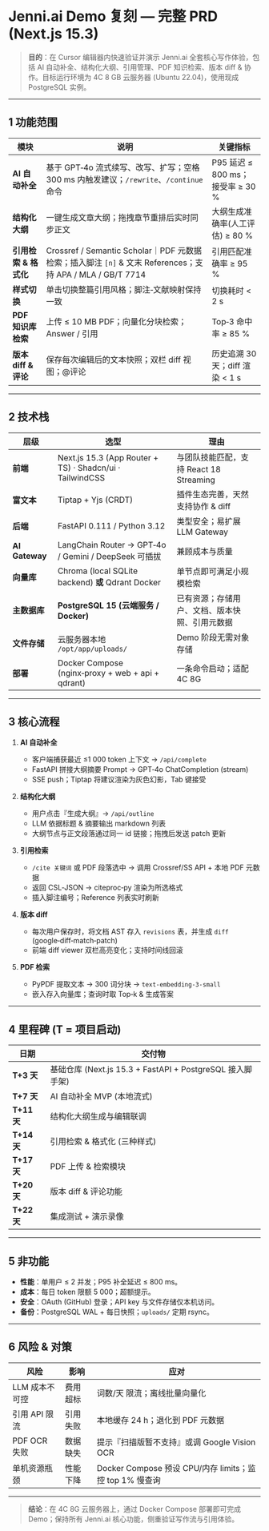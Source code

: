 # Jenni.ai Demo 复刻 — 完整 PRD (Next.js 15.3)

> **目的**：在 Cursor 编辑器内快速验证并演示 Jenni.ai 全套核心写作体验，包括 AI 自动补全、结构化大纲、引用管理、PDF 知识检索、版本 diff & 协作。目标运行环境为 4C 8 GB 云服务器 (Ubuntu 22.04)，使用现成 PostgreSQL 实例。

---

## 1 功能范围
| 模块 | 说明 | 关键指标 |
|------|------|----------|
| **AI 自动补全** | 基于 GPT‑4o 流式续写、改写、扩写；空格 300 ms 内触发建议；`/rewrite`、`/continue` 命令 | P95 延迟 ≤ 800 ms；接受率 ≥ 30 % |
| **结构化大纲** | 一键生成文章大纲；拖拽章节重排后实时同步正文 | 大纲生成准确率(人工评估) ≥ 80 % |
| **引用检索 & 格式化** | Crossref / Semantic Scholar｜PDF 元数据检索；插入脚注 `[n]` & 文末 References；支持 APA / MLA / GB/T 7714 | 引用匹配准确率 ≥ 95 % |
| **样式切换** | 单击切换整篇引用风格；脚注‑文献映射保持一致 | 切换耗时 < 2 s |
| **PDF 知识库检索** | 上传 ≤ 10 MB PDF；向量化分块检索；Answer / 引用 | Top‑3 命中率 ≥ 85 % |
| **版本 diff & 评论** | 保存每次编辑后的文本快照；双栏 diff 视图；@评论 | 历史追溯 30 天；diff 渲染 < 1 s |

---

## 2 技术栈
| 层级 | 选型 | 理由 |
|------|------|------|
| **前端** | Next.js 15.3 (App Router + TS) · Shadcn/ui · TailwindCSS | 与团队技能匹配，支持 React 18 Streaming |
| **富文本** | Tiptap + Yjs (CRDT) | 插件生态完善，天然支持协作 & diff |
| **后端** | FastAPI 0.111 / Python 3.12 | 类型安全；易扩展 LLM Gateway |
| **AI Gateway** | LangChain Router → GPT‑4o / Gemini / DeepSeek 可插拔 | 兼顾成本与质量 |
| **向量库** | Chroma (local SQLite backend) **或** Qdrant Docker | 单节点即可满足小规模检索 |
| **主数据库** | **PostgreSQL 15 (云端服务 / Docker)** | 已有资源；存储用户、文档、版本快照、引用元数据 |
| **文件存储** | 云服务器本地 `/opt/app/uploads/` | Demo 阶段无需对象存储 |
| **部署** | Docker Compose (nginx‑proxy + web + api + qdrant) | 一条命令启动；适配 4C 8G |

---

## 3 核心流程
1. **AI 自动补全**  
   * 客户端捕获最近 ≤1 000 token 上下文 → `/api/complete`  
   * FastAPI 拼接大纲摘要 Prompt → GPT‑4o ChatCompletion (stream)  
   * SSE push；Tiptap 将建议渲染为灰色幻影，Tab 键接受

2. **结构化大纲**  
   * 用户点击『生成大纲』→ `/api/outline`  
   * LLM 依据标题 & 摘要输出 markdown 列表  
   * 大纲节点与正文段落通过同一 id 链接；拖拽后发送 patch 更新

3. **引用检索**  
   * `/cite 关键词` 或 PDF 段落选中 → 调用 Crossref/SS API + 本地 PDF 元数据  
   * 返回 CSL‑JSON → citeproc‑py 渲染为所选格式  
   * 插入脚注编号；Reference 列表实时刷新

4. **版本 diff**  
   * 每次用户保存时，将文档 AST 存入 `revisions` 表，并生成 `diff` (google‑diff‑match‑patch)  
   * 前端 diff viewer 双栏高亮变化；支持时间线回滚

5. **PDF 检索**  
   * PyPDF 提取文本 → 300 词分块 → `text-embedding-3-small`  
   * 嵌入存入向量库；查询时取 Top‑k & 生成答案

---

## 4 里程碑 (T = 项目启动)
| 日期 | 交付物 |
|------|--------|
| **T+3 天** | 基础仓库 (Next.js 15.3 + FastAPI + PostgreSQL 接入脚手架) |
| **T+7 天** | AI 自动补全 MVP (本地流式) |
| **T+11 天** | 结构化大纲生成与编辑联调 |
| **T+14 天** | 引用检索 & 格式化 (三种样式) |
| **T+17 天** | PDF 上传 & 检索模块 |
| **T+20 天** | 版本 diff & 评论功能 |
| **T+22 天** | 集成测试 + 演示录像 |

---

## 5 非功能
* **性能**：单用户 ≤ 2 并发；P95 补全延迟 ≤ 800 ms。
* **成本**：每日 token 限额 5 000；超额提示。
* **安全**：OAuth (GitHub) 登录；API key 与文件存储仅本机访问。
* **备份**：PostgreSQL WAL + 每日快照；`uploads/` 定期 rsync。

---

## 6 风险 & 对策
| 风险 | 影响 | 应对 |
|------|------|------|
| LLM 成本不可控 | 费用超标 | 词数/天 限流；离线批量向量化 |
| 引用 API 限流 | 引用失败 | 本地缓存 24 h；退化到 PDF 元数据 |
| PDF OCR 失败 | 数据缺失 | 提示『扫描版暂不支持』或调 Google Vision OCR |
| 单机资源瓶颈 | 性能下降 | Docker Compose 预设 CPU/内存 limits；监控 top 1% 慢查询 |

---

> **结论**：在 4C 8G 云服务器上，通过 Docker Compose 部署即可完成 Demo；保持所有 Jenni.ai 核心功能，侧重验证写作流与引用体验。 